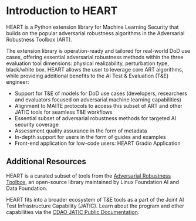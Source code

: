 # Introduction to HEART

HEART is a Python extension library for Machine Learning Security that builds on the popular adversarial robustness
algorithms in the Adversarial Robustness Toolbox (ART).

The extension library is operation-ready and tailored for real-world DoD use cases, offering essential adversarial
robustness methods within the three evaluation tool dimensions: physical realizability, perturbation type, black/white
box. HEART allows the user to leverage core ART algorithms, while providing additional benefits to the AI Test &
Evaluation (T&E) engineer:

- Support for T&E of models for DoD use cases (developers, researchers and evaluators focused on adversarial machine
  learning capabilities)
- Alignment to MAITE protocols to access this subset of ART and other JATIC tools for seamless T&E workflows
- Essential subset of adversarial robustness methods for targeted AI security coverage
- Assessment quality assurance in the form of metadata
- In-depth support for users in the form of guides and examples
- Front-end application for low-code users: HEART Gradio Application

## Additional Resources

HEART is a curated subset of tools from the
[Adversarial Robustness Toolbox](https://github.com/Trusted-AI/adversarial-robustness-toolbox), an open-source library
maintained by Linux Foundation AI and Data Foundation.

HEART fits into a broader ecosystem of T&E tools as a part of the Joint AI Test Infrastructure Capability (JATIC). Learn
about the program and other capabilities via the [CDAO JATIC Public Documentation](https://cdao.pages.jatic.net/public/).
